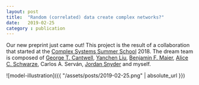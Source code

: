 ```yaml
---
layout: post
title:  "Random (correlated) data create complex networks?"
date:   2019-02-25
category : publication
---
```


Our new preprint just came out! This project is the result of a collaboration that started at the [Complex Systems Summer School](https://www.santafe.edu/engage/learn/schools/sfi-complex-systems-summer-school) 2018.
The dream team is composed of [George T. Cantwell](https://scholar.google.com/citations?user=1CSy_CcAAAAJ&hl=fr&oi=sra), [Yanchen Liu](https://scholar.google.com/citations?user=VFIpxQEAAAAJ&hl=fr&oi=sra), [Benjamin F. Maier](http://benmaier.org/), [Alice C. Schwarze](https://www.maths.ox.ac.uk/people/alice.schwarze), Carlos A. Serván, [Jordan Snyder](https://jasnyder.github.io/) and myself.


![model-illustration]({{ "/assets/posts/2019-02-25.png" | absolute_url }})

